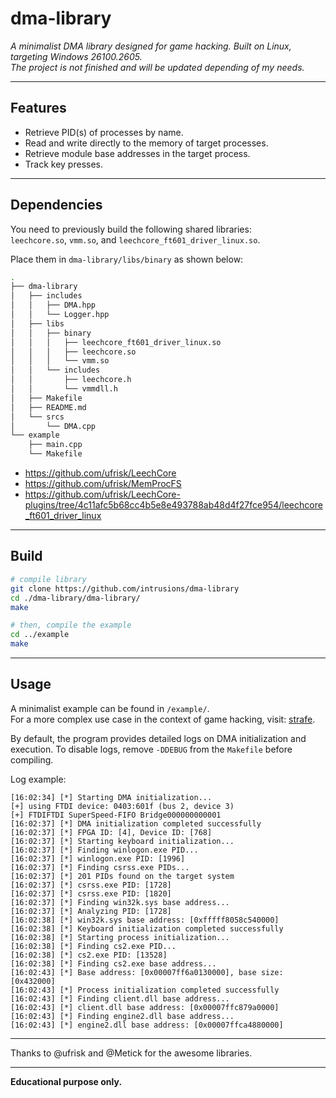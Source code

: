 # dma-library

*A minimalist DMA library designed for game hacking. Built on Linux, targeting Windows 26100.2605.*  
*The project is not finished and will be updated depending of my needs.*

---

## Features
- Retrieve PID(s) of processes by name.
- Read and write directly to the memory of target processes.
- Retrieve module base addresses in the target process.
- Track key presses.

---

## Dependencies

You need to previously build the following shared libraries:  
`leechcore.so`, `vmm.so`, and `leechcore_ft601_driver_linux.so`.  

Place them in `dma-library/libs/binary` as shown below:

```bash
.
├── dma-library
│   ├── includes
│   │   ├── DMA.hpp
│   │   └── Logger.hpp
│   ├── libs
│   │   ├── binary
│   │   │   ├── leechcore_ft601_driver_linux.so
│   │   │   ├── leechcore.so
│   │   │   └── vmm.so
│   │   └── includes
│   │       ├── leechcore.h
│   │       └── vmmdll.h
│   ├── Makefile
│   ├── README.md
│   └── srcs
│       └── DMA.cpp
└── example
    ├── main.cpp
    └── Makefile
```

- https://github.com/ufrisk/LeechCore  
- https://github.com/ufrisk/MemProcFS  
- https://github.com/ufrisk/LeechCore-plugins/tree/4c11afc5b68cc4b5e8e493788ab48d4f27fce954/leechcore_ft601_driver_linux

---

## Build

```bash
# compile library
git clone https://github.com/intrusions/dma-library
cd ./dma-library/dma-library/
make

# then, compile the example
cd ../example
make
```

---

## Usage

A minimalist example can be found in `/example/`.  
For a more complex use case in the context of game hacking, visit: [strafe](https://github.com/intrusions/strafe).

By default, the program provides detailed logs on DMA initialization and execution.
To disable logs, remove `-DDEBUG` from the `Makefile` before compiling.

Log example:
```
[16:02:34] [*] Starting DMA initialization...
[+] using FTDI device: 0403:601f (bus 2, device 3)
[+] FTDIFTDI SuperSpeed-FIFO Bridge000000000001
[16:02:37] [*] DMA initialization completed successfully
[16:02:37] [*] FPGA ID: [4], Device ID: [768]
[16:02:37] [*] Starting keyboard initialization...
[16:02:37] [*] Finding winlogon.exe PID...
[16:02:37] [*] winlogon.exe PID: [1996]
[16:02:37] [*] Finding csrss.exe PIDs...
[16:02:37] [*] 201 PIDs found on the target system
[16:02:37] [*] csrss.exe PID: [1728]
[16:02:37] [*] csrss.exe PID: [1820]
[16:02:37] [*] Finding win32k.sys base address...
[16:02:37] [*] Analyzing PID: [1728]
[16:02:38] [*] win32k.sys base address: [0xfffff8058c540000]
[16:02:38] [*] Keyboard initialization completed successfully
[16:02:38] [*] Starting process initialization...
[16:02:38] [*] Finding cs2.exe PID...
[16:02:38] [*] cs2.exe PID: [13528]
[16:02:38] [*] Finding cs2.exe base address...
[16:02:43] [*] Base address: [0x00007ff6a0130000], base size: [0x432000]
[16:02:43] [*] Process initialization completed successfully
[16:02:43] [*] Finding client.dll base address...
[16:02:43] [*] client.dll base address: [0x00007ffc879a0000]
[16:02:43] [*] Finding engine2.dll base address...
[16:02:43] [*] engine2.dll base address: [0x00007ffca4880000]
```

---

Thanks to @ufrisk and @Metick for the awesome libraries.

---

**Educational purpose only.**
